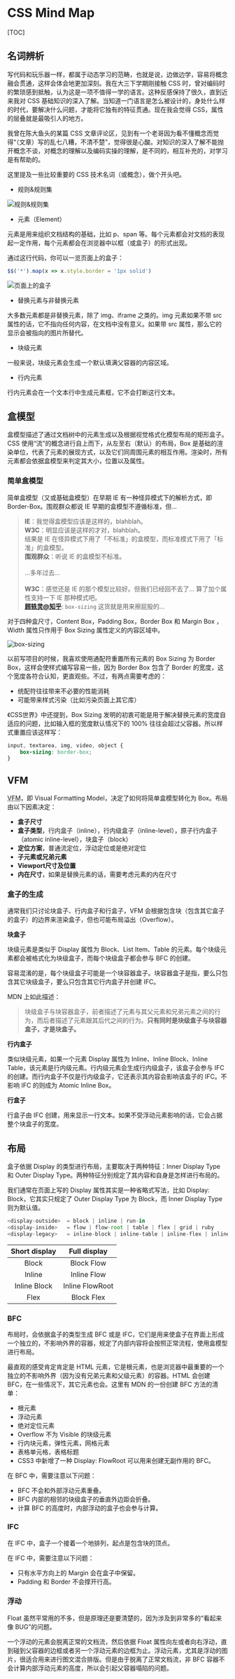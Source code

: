 # CSS Mind Map

[TOC]

## 名词辨析

写代码和玩乐器一样，都属于动态学习的范畴，也就是说，边做边学，容易将概念融会贯通，这样会体会地更加深刻。我在大三下学期刚接触 CSS 时，曾对编码时的繁琐感到抵触，认为这是一项不值得一学的语言。这种反感保持了很久，直到近来我对 CSS 基础知识的深入了解。当知道一门语言是怎么被设计的，身处什么样的时代，要解决什么问题，才能将它独有的特征贯通。现在我会觉得 CSS，属性的层叠就是最吸引人的地方。

我曾在陈大鱼头的某篇 CSS 文章评论区，见到有一个老哥因为看不懂概念而觉得“（文章）写的乱七八糟，不清不楚”，觉得很是心酸。对知识的深入了解不能抛开概念不谈，对概念的理解以及编码实操的理解，是不同的，相互补充的，对学习是有帮助的。

这里提及一些比较重要的 CSS 技术名词（或概念），做个开头吧。

* 规则&规则集

![规则&规则集](https://cdn.jsdelivr.net/gh/Lionad-Morotar/blog-cdn/image/200621/20200625022018.png)

* 元素（Element）
  
元素是用来组织文档结构的基础，比如 p、span 等。每个元素都会对文档的表现起一定作用，每个元素都会在浏览器中以框（或盒子）的形式出现。

通过这行代码，你可以一览页面上的盒子：

```js
$$('*').map(x => x.style.border = '1px solid')
```

![页面上的盒子](https://cdn.jsdelivr.net/gh/Lionad-Morotar/blog-cdn/image/200621/browser_06_22_022.jpg)

* 替换元素与非替换元素

大多数元素都是非替换元素，除了 img、iframe 之类的。img 元素如果不带 src 属性的话，它不指向任何内容，在文档中没有意义。如果带 src 属性，那么它的显示会被指向的图片所替代。

* 块级元素

一般来说，块级元素会生成一个默认填满父容器的内容区域。

* 行内元素

行内元素会在一个文本行中生成元素框，它不会打断这行文本。

## 盒模型

盒模型描述了通过文档树中的元素生成以及根据视觉格式化模型布局的矩形盒子。CSS 使用“流”的概念进行自上而下，从左至右（默认）的布局，Box 是基础的渲染单位，代表了元素的展现方式，以及它们同周围元素的相互作用。渲染时，所有元素都会依据盒模型来判定其大小，位置以及属性。

### 简单盒模型

简单盒模型（又或基础盒模型）在早期 IE 有一种怪异模式下的解析方式，即 Border-Box。围观群众都说 IE 早期的盒模型不遵循标准，但...

> **IE**：我觉得盒模型应该是这样的，blahblah。<br />
> **W3C**：明显应该是这样的才对，blahblah。<br />
> 结果是 IE 在怪异模式下用了「不标准」的盒模型，而标准模式下用了「标准」的盒模型。<br />
> **围观群众**：听说 IE 的盒模型不标准。<br /><br />
> ...多年过去...<br /><br />
> **W3C**：感觉还是 IE 的那个模型比较好。但我们已经回不去了... 算了加个属性支持一下 IE 那种模式吧。<br />
> **[顾轶灵@知乎](https://www.zhihu.com/question/25509268/answer/30949718)**: `box-sizing` 这货就是用来擦屁股的...<br />

对于四种盒尺寸，Content Box，Padding Box，Border Box 和 Margin Box ，Width 属性只作用于 Box Sizing 属性定义的内容区域中。

![box-sizing](https://cdn.jsdelivr.net/gh/Lionad-Morotar/blog-cdn/image/200621/browser_06_21_018.png)

以前写项目的时候，我喜欢使用通配符重置所有元素的 Box Sizing 为 Border Box，这样会使样式编写容易一些，因为 Border Box 包含了 Border 的宽度，这个宽度各符合认知，更直观些。不过，有两点需要考虑的：

* 统配符往往带来不必要的性能消耗
* 可能带来样式污染（比如污染页面上其它库）

《CSS世界》中还提到，Box Sizing 发明的初衷可能是用于解决替换元素的宽度自适应的问题，比如输入框的宽度默认情况下的 100% 往往会超过父容器。所以样式重置应该这样写：

```CSS
input, textarea, img, video, object { 
    box-sizing: border-box; 
}
```

## VFM

<abbr title="Visual Formatting Model">VFM</abbr>，即 Visual Formatting Model，决定了如何将简单盒模型转化为 Box。布局由以下因素决定：

* **盒子尺寸**
* **盒子类型**，行内盒子（inline），行内级盒子（inline-level），原子行内盒子（atomic inline-level），块盒子（block）
* **定位方案**，普通流定位，浮动定位或是绝对定位
* **子元素或兄弟元素**
* **Viewport尺寸及位置**
* **内在尺寸**，如果是替换元素的话，需要考虑元素的内在尺寸

### 盒子的生成

通常我们只讨论块盒子、行内盒子和行盒子，VFM 会根据包含块（包含其它盒子的盒子）的边界来渲染盒子，但也可能布局溢出（Overflow）。

**块盒子**

块级元素是类似于 Display 属性为 Block、List Item、Table 的元素。每个块级元素都会被格式化为块级盒子，而每个块级盒子都会参与 BFC 的创建。

容易混淆的是，每个块级盒子可能是一个块容器盒子。块容器盒子是指，要么只包含其它块级盒子，要么只包含其它行内盒子并创建 IFC。

MDN 上如此描述：

> 块级盒子与块容器盒子，前者描述了元素与其父元素和兄弟元素之间的行为，而后者描述了元素跟其后代之间的行为。**只有同时是块级盒子与块容器盒子，才是块盒子。**

**行内盒子**

类似块级元素，如果一个元素 Display 属性为 Inline、Inline Block、Inline Table，该元素是行内级元素。行内级元素会生成行内级盒子，该盒子会参与 IFC 的创建。而行内盒子不仅是行内级盒子，它还表示其内容会影响该盒子的 IFC。不影响 IFC 的则成为 Atomic Inline Box。

**行盒子**

行盒子由 IFC 创建，用来显示一行文本。如果不受浮动元素影响的话，它会占据整个块盒子的宽度。

## 布局

盒子依据 Display 的类型进行布局，主要取决于两种特征：Inner Display Type 和 Outer Display Type。两种特征分别规定了其内容和自身是怎样进行布局的。

我们通常在页面上写的 Display 属性其实是一种省略式写法，比如 Display: Block，它其实只规定了 Outer Display Type 为 Block，而 Inner Display Type 则为默认值。

```js
<display-outside>  = block | inline | run-in
<display-inside>   = flow | flow-root | table | flex | grid | ruby
<display-legacy>   = inline-block | inline-table | inline-flex | inline-grid
```

| Short display |  Full display   |
| :-----------: | :-------------: |
|     Block     |   Block Flow    |
|    Inline     |   Inline Flow   |
| Inline Block  | Inline FlowRoot |
|     Flex      |   Block Flex    |

### BFC

布局时，会依据盒子的类型生成 BFC 或是 IFC，它们是用来使盒子在界面上形成一个独立的，不影响外界的容器，规定了内部内容将会按照正常流程，使用盒模型进行布局。

最直观的感受肯定肯定是 HTML 元素，它是根元素，也是浏览器中最重要的一个独立的不影响外界（因为没有兄弟元素和父级元素）的容器。HTML 会创建 BFC，在一些情况下，其它元素也会。这里有 MDN 的一份创建 BFC 方法的清单：

* 根元素
* 浮动元素
* 绝对定位元素
* Overflow 不为 Visible 的块级元素
* 行内块元素，弹性元素，网格元素
* 表格单元格，表格标题
* CSS3 中新增了一种 Display: FlowRoot 可以用来创建无副作用的 BFC。

在 BFC 中，需要注意以下问题：

* BFC 不会和外部浮动元素重叠。
* BFC 内部的相邻的块级盒子的垂直外边距会折叠。
* 计算 BFC 的高度时，内部浮动的盒子也会参与计算。

### IFC

在 IFC 中，盒子一个接着一个地排列，起点是包含块的顶点。

在 IFC 中，需要注意以下问题：

* 只有水平方向上的 Margin 会在盒子中保留。
* Padding 和 Border 不会撑开行高。

### 浮动

Float 虽然平常用的不多，但是原理还是要清楚的，因为涉及到非常多的“看起来像 BUG”的问题。

一个浮动的元素会脱离正常的文档流，然后依据 Float 属性向左或者向右浮动，直到碰到父容器的边框或者另一个浮动元素的边框为止。浮动元素，尤其是浮动的图片，很适合用来进行图文混合排版。但是由于脱离了正常文档流，非 BFC 容器不会计算内部浮动元素的高度，所以会引起父容器塌陷的问题。

<div class="b1"><div class="b1 bg-gray" style="margin: auto; float:left; height: 200px; width: 200px;" /></div>

<div style="clear: both" />

#### 清除浮动

有几种常见的解决塌陷问题的方法，记录如下：

* 使用 Clear 属性：
  * 给父容器的伪元素应用 Clear: Both；（推荐）
  * 添加一个额外的标签，应用 Clear: Both；
* 触发父容器的 BFC:
  * 父元素设置 Display: FlowRoot | Flex | Grid；
  * 父元素设置 Overflow: Hidden | Visible；
  * 父元素也浮动；
* 给父元素定高；
* ...

## 选择器

选择器要展开的内容就太多了，这里简单过一遍基础内容。

### 基础内容

<details>
    <summary>CSS 中有哪些常用的选择器呢？</summary>
    <ul>
        <li><i>ID 选择器</i>（#Container）</li>
        <li><i>类选择器</i>（.Container）</li>
        <li><i>标签选择器</i>（span）</li>
        <li><i>相邻兄弟选择器</i>（br + br）</li>
        <li><i>子元素选择器</i>（.Article > p）</li>
        <li><i>后代选择器</i>（.Article p）</li>
        <li><i>通配符选择器</i>（*）</li>
        <li><i>属性选择器</i>（[abc^="def"]）</li>
        <li><i>伪类选择器</i>（p:nth-child()）</li>
    </ul>
</details>

<details>
    <summary>有哪些常用的伪类/伪元素呢？</summary>
    <ul>
        <li><dt>:nth-child、:nth-last-child、:nth-of-type</dt></li>
        <li><dt>:enabled、:disabled、:checked</dt></li>
        <li><dt>:root</dt></li>
        <li><dt>:empty</dt></li>
        <li><dt>:target</dt></li>
        <li><dt>:not</dt></li>
        <li><dt>:focus</dt></li>
        <li><dt>::first-letter、::first-line</dt></li>
        <li><dt>::after、::before</dt></li>
        <li><dt>::selection</dt></li>
    </ul>
</details>

### 伪元素和伪类的区别

这样理解要思路清晰一些：伪类，表示元素的一种状态，如 Focus、Active 等，同一元素多个状态之间可以并存；伪元素，则是通过选择器选取 HTML 不曾在 DOM Tree 中出现过的元素，进行样式修改，如 After、Selection 等，对于同一父元素，只能选取一个同种的伪元素。

### 特殊性

选择器的特殊性（Specificity）由选择器本身的组件确定。特殊性值表述为 4 个部分，如： 0，0，0，0

* 重要性声明的特殊性总是胜过非重要性声明
* 对于行内样式，特殊性值表增加：1，0，0，0
* 对于 ID 选择器，增加：0，1，0，0
* 对于类选择器，属性选择器，或是伪类，增加：0，0，1，0
* 对于元素和伪元素，增加：0，0，0，1
* 通配符和统配选择器会给特殊性值表增加：0，0，0，0（不等于不增加，这点在下一小节有辨析）

### 继承

CSS 中的继承很符合我们的常识，诸如边框、边距、填充等盒子的样式属性不能继承，而文字相关的如字体、颜色等属性就可以继承。

需要额外注意的一点是，**继承得来的值得特殊性不比 0，0，0，0 要高**。假设有以下代码：

```html
<h1>This is my heading.<span>asdf</span></h1>
<style>
* {
  color: #bbb;
}
h1 { 
  color: #333; 
}
</style>
```

将会得到以下结果：

![继承得来的值得特殊性不比 0，0，0，0 要高](https://cdn.jsdelivr.net/gh/Lionad-Morotar/blog-cdn/image/200621/20200625025101.png)

此外，《CSS权威指南》中提到：应用到 body 元素得背景样式可以（向上）传递到 html 元素，相应地可以定义其画布。这点属于继承中的特例，但我在 Yandex 浏览器中没能复现。

### 层叠

浏览器会如何应用两个特殊性相等的规则呢？这里给出一个有关于层叠与样式来源的权重的参考，按权重递减排列：

* 用户样式的重要性声明
* 网站样式的重要性声明
* 网站样式的正常声明
* 用户样式的正常声明
* 浏览器的默认样式
* 声明出现在文档中的顺序越后，权重越大

从最后一条规则“声明出现在文档中的顺序越后，权重越大”，可以扩展到超链接的样式设置。一般来说，超链接有“含链接属性（:link）”、“已访问（:visited）”、“鼠标悬浮（:hover）”、“激活（:active）” 四种状态的伪类可设置。由于我们总是这四个状态的重要性依次递增，所以推荐“LoveHate”顺序，即“Link、Visited、Hover、Active”。

从“LVHT”这个例子可以看出我为什么觉得“层叠”是CSS最吸引人的地方了。层叠概念能体现出一种简单但深刻的知识——**设计人员总是希望用户在浏览器中与网页交互得到正确的反馈**，就好比悬浮按钮时有样式反馈，点击按钮时有激活提示——**层叠迫使设计人员（开发者）思考什么对用户而言是重要的内容，同时，“我们能提供什么信息”、“我们鼓励用户做什么**”。

## 问题&实践

### 居中方案

CSS 居中往往是新手们抱怨的问题。如果对盒模型与布局不清楚的话，很多看起来“可以居中”又实际不能居中的代码常常被认为是“BUG”。其实不然，这需要我们对 CSS 作进一步的了解（详见前几个小节）才能理解 CSS 布局的真正面目。

下面，我们分别探讨**水平居中**、**垂直居中**和**水平且垂直居中**三种常见问题。

#### 水平居中

<details>
    <summary>行内级元素（如 Inline，Inline Block）</summary>
    <ul>
        <li>可以在父元素上使用 Text Align: Center</li>
        <li>
            <div class="bg-gray" style="padding: 10px; text-align: center">
                Anonymous Box & <span>Inline</span> & <button class="no-outline" >Inline Block</button>
            </div>
        </li>
    </ul>
</details>

<details>
    <summary>单个块级元素（如 Block）</summary>
    <ul>
        <li>如果块级元素没有设置 Width，那么它会充满父容器，也算是一种“居中”吧</li>
        <li>若固定了 Width，那么可以通过给 Margin Left 和 Margin Right 设置 Auto 值，那么 Margin 会自动填充满“能填充的部分”</li>
        <li>
            <div class="bg-gray" style="padding: 10px;">
                <div style="margin: auto; width: 30%; height: 45px; line-height: 45px; text-align: center; border: 1px solid;">
                    Block
                </div>
            </div>
        </li>
    </ul>
</details>

<details>
    <summary>多个块级元素</summary>
    <ul>
        <li>一般来说，可以改变块级元素的 Display，改为 Inline Block，于是我们又可以通过 Text Align 居中了</li>
        <li>
            <div class="bg-gray" style="padding: 10px; text-align: center">
                <div style="display: inline-block; width: 30%; height: 45px; line-height: 45px; text-align: center; border: 1px solid;">Block</div>
                <div style="display: inline-block; width: 30%; height: 45px; line-height: 45px; text-align: center; border: 1px solid;">Block</div>
            </div>
        </li>
        <li>更简单（同时省心）的做法是，使用 Flex 布局，通过调整主轴方向上元素的对齐方式进行居中。同时，还可以给父容器设置 Margin 或是给子项设置 Margin，以作更详细的调整。请关注以下例子，展示了不同的对齐方式带来的不同的对齐效果。</li>
        <li>
            Justify Content: Center
            <div class="bg-gray" style="padding: 10px; display: flex; justify-content: center;">
                <div style="width: 30%; height: 45px; line-height: 45px; text-align: center; border: 1px solid;">Block</div>
                <div style="margin-left: 8px; width: 30%; height: 45px; line-height: 45px; text-align: center; border: 1px solid;">Block</div>
            </div>
        </li>
        <li>
            Justify Content: Space Evenly
            <div class="bg-gray" style="padding: 10px; display: flex; justify-content: Space-Evenly;">
                <div style="width: 30%; height: 45px; line-height: 45px; text-align: center; border: 1px solid;">Block</div>
                <div style="width: 30%; height: 45px; line-height: 45px; text-align: center; border: 1px solid;">Block</div>
            </div>
        </li>
        <li>
            Justify Content: Space Around
            <div class="bg-gray" style="padding: 10px; display: flex; justify-content: Space-Around;">
                <div style="width: 30%; height: 45px; line-height: 45px; text-align: center; border: 1px solid;">Block</div>
                <div style="width: 30%; height: 45px; line-height: 45px; text-align: center; border: 1px solid;">Block</div>
            </div>
        </li>
        <li>
            Justify Content: Space Between
            <div class="bg-gray" style="padding: 10px; display: flex; justify-content: Space-Between;">
                <div style="width: 30%; height: 45px; line-height: 45px; text-align: center; border: 1px solid;">Block</div>
                <div style="width: 30%; height: 45px; line-height: 45px; text-align: center; border: 1px solid;">Block</div>
            </div>
        </li>
    </ul>
</details>

#### 垂直居中

<details>
    <summary>单行行内级元素</summary>
    <ul>
        <li>几乎所有人都会认为将 Line Height 设置为和父元素 Height 等同就能达到居中，其实这是一种不准确的说法，通过设置 Line Height 可以达到“<em>近似</em>居中”的效果，能满足一般的业务场景。为方便写作，以下都作“居中”。</li>
        <li>
            <div class="bg-gray oh nowrap" style="padding: 10px; height: 45px; line-height: 45px;">
                单行垂直居中：Anonymous Box & <span>Inline</span> & <span class="dib">Inline Block</span>
            </div>
        </li>
        <li>当父容器上下 Padding 相同时，也能达到居中效果（PS：会受到多种因素影响，见下第二例）。</li>
        <li>
            <div class="bg-gray oh nowrap" style="padding: 30px 10px;">
                单行垂直居中：Anonymous Box & <span>Inline</span> & <span class="dib">Inline Block</span>
            </div>
        </li>
        <li>
            <div class="bg-gray oh nowrap" style="padding: 0px 10px; font-size: 14px;">Small Font & 3px Padding：Anonymous Box & <span>Inline</span> & <span class="dib">Inline Block</span></div>
        </li>
        <li>Flex 最终还是来了... 把主轴方向改为 Column，并调整子项在主轴方向的对齐位置就行。</li>
        <li>
            <div class="bg-gray" style="padding: 10px; display: flex; justify-content: center; flex-direction: column; height: 150px;">
                <p class="m0">Small Font & 3px Padding：Anonymous Box & <span>Inline</span> & <span class="dib">Inline Block</span></p>
            </div>
        </li>
    </ul>
</details>

<details>
    <summary>多行行内级元素</summary>
    <ul>
        <li>Em~ 设置 Padding 真香~</li>
        <li>
            <div class="bg-gray" style="padding: 40px 10px;">
                多行垂直居中：Anonymous Box & <span>Inline</span> & <span class="dib">Inline Block</span> Anonymous Box & <span>Inline</span> & <span class="dib">Inline Block</span> Anonymous Box & <span>Inline</span> & <span class="dib">Inline Block</span> Anonymous Box & <span>Inline</span> & <span class="dib">Inline Block</span>
            </div>
        </li>
        <li>Table Cell 配合 Vertical Align 可以达到垂直居中效果，但是需要改变 Display。这种方法并不在实践中被推荐，了解即可。</li>
        <li>
            <div class="bg-gray" style="padding: 10px;">
                <div style="display: table; height: 280px;">
                    <p class="vm" style="display: table-cell;">多行垂直居中：Anonymous Box & <span>Inline</span> & <span class="dib">Inline Block</span> 多行垂直居中：Anonymous Box & <span>Inline</span> & <span class="dib">Inline Block</span> 多行垂直居中：Anonymous Box & <span>Inline</span> & <span class="dib">Inline Block</span></p>
                </div>
            </div>
        </li>
        <li>多行行内级元素也可以使用 Flex 垂直居中。</li>
        <li>
            <div class="bg-gray" style="padding: 10px; display: flex; justify-content: center; flex-direction: column; height: 280px;">
                <p class="m0">垂直居中：Anonymous Box & <span>Inline</span> & <span class="dib">Inline Block</span> Anonymous Box & <span>Inline</span> & <span class="dib">Inline Block</span> Anonymous Box & <span>Inline</span> & <span class="dib">Inline Block</span></p>
            </div>
        </li>
        <li>有一种出乎意料的方法：给父容器设置一个高度为 100% 的 Inline Block 伪元素，并同时给伪元素和内容设置 Vertical Align: Middle 就可以垂直居中了。</li>
        <li>
            <div class="bg-gray ghost-center" style="padding: 10px; height: 280px;">
                <p class="dib m0 vm">垂直居中：Anonymous Box & <span>Inline</span> & <span class="dib">Inline Block</span> Anonymous Box & <span>Inline</span> & <span class="dib">Inline Block</span> Anonymous Box & <span>Inline</span> & <span class="dib">Inline Block</span></p>
            </div>
        </li>
    </ul>
</details>

<details>
    <summary>块级元素</summary>
    <ul>
        <li>如果知道元素高度的话，可以使用 Margin 垂直居中。具体实现有多种方法。假设父级高 100px，子项高 50px 见下例。</li>
        <li>
            <div class="bg-gray" style="padding: 10px; height: 100px;">
                <div class="b1 p010 h50" style="margin-top: 25px; height: 50px; line-height: 48px;">Margin Top: 25px</div>
            </div>
        </li>
        <li>
            <div class="bg-gray" style="padding: 10px; height: 100px;">
                <div class="pr b1 p010 h50" style="top: 50%; margin-top: -25px; height: 50px; line-height: 48px;">Top: 50% & Margin Top: -25px</div>
            </div>
        </li>
        <li>若元素高度未知的话，可以使用 TranslateY 垂直居中。</li>
        <li>
            <div class="bg-gray" style="padding: 10px; height: 100px;">
                <div class="pr b1 p010 h50" style="top: 50%; transform: translateY(-50%); height: 50px; line-height: 48px;">Top: 50% & TranslateY: -50%</div>
            </div>
        </li>
        <li>使用 Flex 布局最省心了。例子参见行内元素垂直居中。</li>
    </ul>
</details>

#### 水平且垂直居中

<details>
    <summary>其实水平且垂直居中，无非就是上两种方案的整合版本。</summary>
    <ul>
        <li>如果知道子项的宽度和高度，请不要疑惑，使用 Margin 就行。</li>
        <li>
            <div class="bg-gray" style="padding: 10px; height: 100px;">
                <div class="bb b1 p010 h50 tac" style="margin-top: 25px; margin-left: 25%; width: 50%; height: 50px; line-height: 48px;">Block & Margin</div>
            </div>
        </li>
        <li>如果子项宽度和高度未知，Translate 能解决问题。</li>
        <li>
            <div class="bg-gray" style="padding: 10px; height: 100px;">
                <div class="bb pr b1 p010 h50 tac" style="transform: translate(-50%,-50%); top: 50%; left: 50%; width: 50%; height: 50px; line-height: 48px;">Block & Translate</div>
            </div>
        </li>
        <li>你当然可以选择 Flex 布局</li>
        <li>
            <div class="bg-gray flex-cc" style="padding: 10px; height: 100px;">
                <div style="width: 50%; height: 45px; line-height: 45px; text-align: center; border: 1px solid;">Flex is God</div>
            </div>
        </li>
        <li>Grid 布局，略有兼容性问题，但是会成为今后的二维布局最佳解决方案。</li>
        <li>
            <div class="bg-gray grid" style="padding: 10px; height: 100px;">
                <div style="margin: auto; width: 50%; height: 45px; line-height: 45px; text-align: center; border: 1px solid;">Grid is God</div>
            </div>
        </li>
    </ul>
</details>

#### 结论

总的来说，在不需要考虑兼容性的环境使用 Grid 布局，可以完美规避居中问题，因为使用 Grid 布局往往意味着你的网站页面排版已经定型。如果不能使用 Grid，那么局部使用 Flex 布局是非常省心的做法。

若需要考虑兼容性，那么用回 Margin 吧，Margin: Auto 会成为你的好助手。

### 多行文本截断

<details>
    <summary>使用 Line Clamp 属性</summary>
    <ul>
        <li>使用 -webkit-line-clamp 属性可以指定块容器内容的行数，同时容器需要设置 display: -webkit-box | -webkit-inline-box 且 -webkit-box-orient: vertical</li>
        <li>
            <div class="bg-gray elipsis-2">
                Anonymous Box & Multiline Anonymous Box & Multiline Anonymous Box & Multiline Anonymous Box & Multiline Anonymous Box & Multiline Anonymous Box & Multiline Anonymous Box & Multiline Anonymous Box & Multiline Anonymous Box & Multiline Anonymous Box & Multiline
            </div>
        </li>
        <li>需要注意的是，如果设置了上下的 Padding 值，这是一种未定义情况。</li>
        <li>
            <div class="bg-gray p010 elipsis-2">
                Anonymous Box & Multiline Anonymous Box & Multiline Anonymous Box & Multiline Anonymous Box & Multiline Anonymous Box & Multiline Anonymous Box & Multiline Anonymous Box & Multiline Anonymous Box & Multiline Anonymous Box & Multiline Anonymous Box & Multiline
            </div>
            <img class="mt1em b1" src="https://cdn.jsdelivr.net/gh/Lionad-Morotar/blog-cdn/image/200621/20200624114500.png">
        </li>
        <li>如果需要解决 Padding 问题，可以将 Padding 换成透明 Border，或者使用父容器来控制 Padding 等方法（见下例）。</li>
        <li>
            <div class="bg-gray p10">
                <p class="m0 elipsis-2" >Anonymous Box & Multiline Anonymous Box & Multiline Anonymous Box & Multiline Anonymous Box & Multiline Anonymous Box & Multiline Anonymous Box & Multiline Anonymous Box & Multiline Anonymous Box & Multiline Anonymous Box & Multiline Anonymous Box & Multiline</p>
            </div>
        </li>
    </ul>
</details>

<details>
    <summary>模拟截断</summary>
    <ul>
        <li>使用 -webkit-line-clamp 属性可以指定块容器内容的行数，同时容器需要设置 display: -webkit-box | -webkit-inline-box 且 -webkit-box-orient: vertical</li>
        <li>
            <div class="p010 bg-gray elipsis-h-2" style="--line-height: 1.85; --bg-color: var(--light-gray); --dot-color: #bbb;">
                Anonymous Box & Multiline Anonymous Box & Multiline Anonymous Box & Multiline Anonymous Box & Multiline Anonymous Box & Multiline Anonymous Box & Multiline Anonymous Box & Multiline Anonymous Box & Multiline Anonymous Box & Multiline Anonymous Box & Multiline
            </div>
        </li>
    </ul>
</details>

### 易混淆的点

<details>
    <summary>2秒内回答：Pixel（px）是相对长度单位还是绝对长度单位？</summary>
    <ul>
        <li>相对长度单位，因为 Pixel 的大小取决于显示设备。</li>
    </ul>
</details>

## 阅读更多

希望本文能对你有所帮助，如果文中出现了不流畅或理解错误也麻烦各位评论指出。若有任何疑问，或想深入探讨，可以给我发邮件：dGFuZ25hZEBxcS5jb20=

所有的文章和源码都会汇总到我的[博客项目](https://github.com/Lionad-Morotar/blogs)，欢迎 Star & Follow，也请大家多来我的[线上博客逛逛](http://www.lionad.art)，排版绝佳 Nice 哦~。

* [《CSS权威指南》](https://book.douban.com/subject/2308234/)
* [MDN 视觉格式化模型](https://developer.mozilla.org/zh-CN/docs/Web/Guide/CSS/Visual_formatting_model)